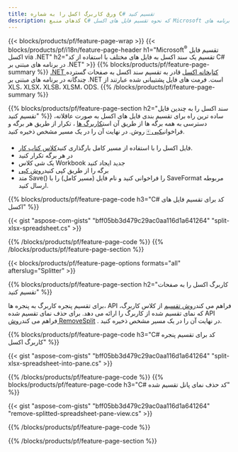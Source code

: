 ```yaml
---
title: ورق کاربرگ اکسل را به شماره C# تقسیم کنید
description: کدهای منبع C# که نحوه تقسیم فایل های اکسل Microsoft را به چندین فایل در برنامه های Visual C#.NET توضیح می دهد.
---
```

{{< blocks/products/pf/feature-page-wrap >}}
{{< blocks/products/pf/i18n/feature-page-header h1="Microsoft<sup>&reg;</sup> تقسیم فایل اکسل via .NET" h2="تقسیم یک سند اکسل به فایل های مختلف با استفاده از کد C# در برنامه های مبتنی بر .NET" >}}
{{% blocks/products/pf/feature-page-summary %}}
[.NET کتابخانه اکسل](/cells/fa/net/) قادر به تقسیم سند اکسل به صفحات گسترده چندگانه در برنامه های مبتنی بر .NET است. فرمت های فایل پشتیبانی شده عبارتند از XLS، XLSX، XLSB، XLSM، ODS.
{{% /blocks/products/pf/feature-page-summary %}}

{{% blocks/products/pf/feature-page-section h2="سند اکسل را به چندین فایل تقسیم کنید" %}}
 ساده ترین راه برای تقسیم بندی فایل های اکسل به صورت عاقلانه، دسترسی به همه برگه ها از طریق آن است[کاربرگ ها](https://reference.aspose.com/cells/net/aspose.cells/workbook/properties/worksheets) ، تکرار از طریق هر برگه و فراخوانی[کپی 🀄](https://reference.aspose.com/cells/net/aspose.cells/worksheet/methods/copy) روش. در نهایت آن را در یک مسیر مشخص ذخیره کنید.

 + فایل اکسل را با استفاده از مسیر کامل بارگذاری کنید[کلاس کتاب کار](https://reference.aspose.com/cells/net/aspose.cells/workbook).
+ در هر برگه تکرار کنید
+ یک شی کلاس Workbook جدید ایجاد کنید
 + برگه را از طریق کپی کنید[روش کپی](https://reference.aspose.com/cells/net/aspose.cells/worksheet/methods/copy)
+ متد Save() را فراخوانی کنید و نام فایل (مسیر کامل) را با SaveFormat مربوطه ارسال کنید.

{{% blocks/products/pf/feature-page-code h3="C# کد برای تقسیم فایل های اکسل" %}}

{{< gist "aspose-com-gists" "bff05bb3d479c29ac0aa116d1a641264" "split-xlsx-spreadsheet.cs" >}}

{{% /blocks/products/pf/feature-page-code %}}
{{% /blocks/products/pf/feature-page-section %}}

{{< blocks/products/pf/feature-page-options formats="all" afterslug="Splitter" >}}

{{% blocks/products/pf/feature-page-section h2="کاربرگ اکسل را به صفحات تقسیم کنید" %}}

 برای تقسیم پنجره کاربرگ به پنجره ها، API فراهم می کند[روش تقسیم](https://reference.aspose.com/cells/net/aspose.cells/worksheet/methods/split) از کلاس کاربرگ، که نمای تقسیم شده از کاربرگ را ارائه می دهد. برای حذف نمای تقسیم شده API فراهم می کند[روش RemoveSplit](https://reference.aspose.com/cells/net/aspose.cells/worksheet/methods/removesplit) . در نهایت آن را در یک مسیر مشخص ذخیره کنید.

{{% blocks/products/pf/feature-page-code h3="C# کد برای تقسیم پنجره کاربرگ اکسل" %}}

{{< gist "aspose-com-gists" "bff05bb3d479c29ac0aa116d1a641264" "split-xlsx-spreadsheet-into-pane.cs" >}}

{{% /blocks/products/pf/feature-page-code %}}
{{% blocks/products/pf/feature-page-code h3="C# کد حذف نمای پانل تقسیم شده" %}}

{{< gist "aspose-com-gists" "bff05bb3d479c29ac0aa116d1a641264" "remove-splitted-spreadsheet-pane-view.cs" >}}

{{% /blocks/products/pf/feature-page-code %}}

{{% /blocks/products/pf/feature-page-section %}}
